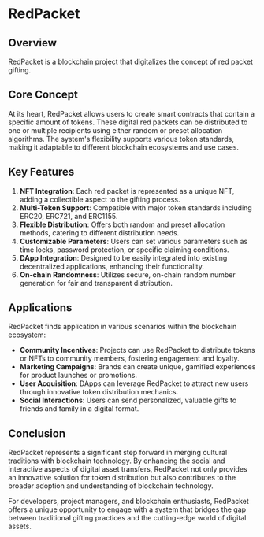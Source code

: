 # RedPacket

## Overview

RedPacket is a blockchain project that digitalizes the concept of red packet gifting.

## Core Concept

At its heart, RedPacket allows users to create smart contracts that contain a specific amount of tokens. These digital red packets can be distributed to one or multiple recipients using either random or preset allocation algorithms. The system's flexibility supports various token standards, making it adaptable to different blockchain ecosystems and use cases.

## Key Features

1. **NFT Integration**: Each red packet is represented as a unique NFT, adding a collectible aspect to the gifting process.
2. **Multi-Token Support**: Compatible with major token standards including ERC20, ERC721, and ERC1155.
3. **Flexible Distribution**: Offers both random and preset allocation methods, catering to different distribution needs.
4. **Customizable Parameters**: Users can set various parameters such as time locks, password protection, or specific claiming conditions.
5. **DApp Integration**: Designed to be easily integrated into existing decentralized applications, enhancing their functionality.
6. **On-chain Randomness**: Utilizes secure, on-chain random number generation for fair and transparent distribution.

## Applications

RedPacket finds application in various scenarios within the blockchain ecosystem:

- **Community Incentives**: Projects can use RedPacket to distribute tokens or NFTs to community members, fostering engagement and loyalty.
- **Marketing Campaigns**: Brands can create unique, gamified experiences for product launches or promotions.
- **User Acquisition**: DApps can leverage RedPacket to attract new users through innovative token distribution mechanics.
- **Social Interactions**: Users can send personalized, valuable gifts to friends and family in a digital format.

## Conclusion

RedPacket represents a significant step forward in merging cultural traditions with blockchain technology. By enhancing the social and interactive aspects of digital asset transfers, RedPacket not only provides an innovative solution for token distribution but also contributes to the broader adoption and understanding of blockchain technology.

For developers, project managers, and blockchain enthusiasts, RedPacket offers a unique opportunity to engage with a system that bridges the gap between traditional gifting practices and the cutting-edge world of digital assets.
